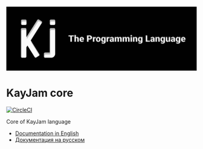 ![LOGOTYPE](https://github.com/KayJamLang/core/raw/main/LOGO.png)

# KayJam core
[![CircleCI](https://circleci.com/gh/KayJamLang/core.svg?style=svg)](https://circleci.com/gh/KayJamLang/core)

Core of KayJam language

- [Documentation in English](https://github.com/KayJamLang/core/blob/main/docs/en/docs.md)
- [Документация на русском](https://github.com/KayJamLang/core/blob/main/docs/ru/docs.md)
